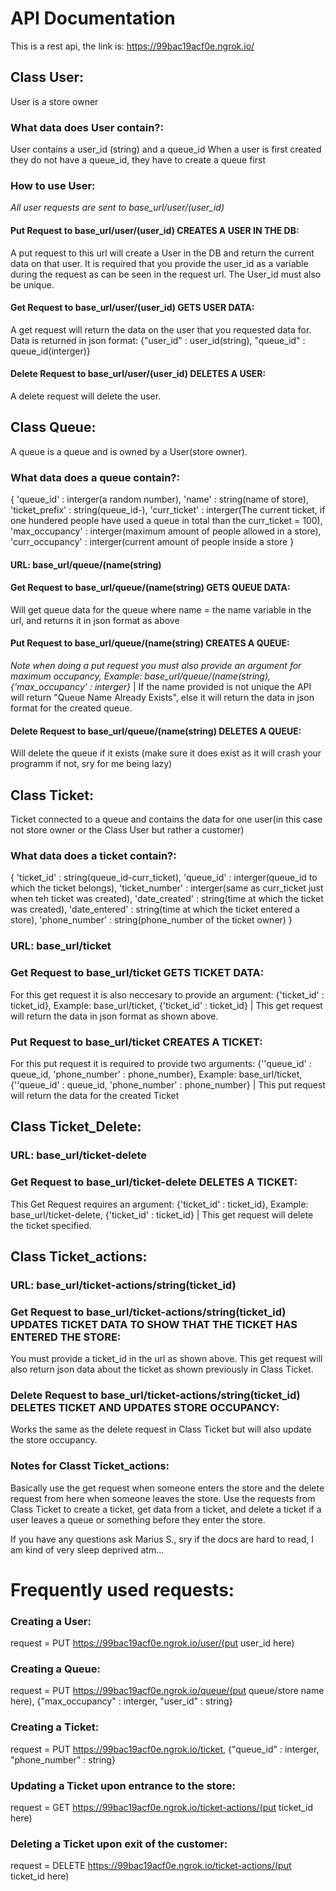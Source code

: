 # API Documentation
This is a rest api, the link is: https://99bac19acf0e.ngrok.io/
## Class User:
User is a store owner
### What data does User contain?:
User contains a user_id (string) and a queue_id
When a user is first created they do not have a queue_id, they have to create a queue first

### How to use User:
*All user requests are sent to base_url/user/(user_id)*
#### Put Request to base_url/user/(user_id)  CREATES A USER IN THE DB:
A put request to this url will create a User in the DB and return the current data on that user. It is required that you provide the user_id as a variable during the request
as can be seen in the request url. The User_id must also be unique.
#### Get Request to base_url/user/(user_id) GETS USER DATA:
A get request will return the data on the user that you requested data for.
Data is returned in json format:
{"user_id" : user_id(string), "queue_id" : queue_id(interger)}
#### Delete Request to base_url/user/(user_id) DELETES A USER:
A delete request will delete the user.

## Class Queue:
A queue is a queue and is owned by a User(store owner).
### What data does a queue contain?:
{
        'queue_id' : interger(a random number),
        'name' : string(name of store),
        'ticket_prefix' : string(queue_id-),
        'curr_ticket' : interger(The current ticket, if one hundered people have used a queue in total than the curr_ticket = 100),
        'max_occupancy' : interger(maximum amount of people allowed in a store),
        'curr_occupancy' : interger(current amount of people inside a store
    }

#### URL: base_url/queue/(name(string)
#### Get Request to base_url/queue/(name(string) GETS QUEUE DATA:
Will get queue data for the queue where name = the name variable in the url, and returns it in json format as above
#### Put Request to base_url/queue/(name(string) CREATES A QUEUE:
*Note when doing a put request you must also provide an argument for maximum occupancy, Example: base_url/queue/(name(string), {'max_occupancy' : interger}* |
If the name provided is not unique the API will return "Queue Name Already Exists", else it will return the data in json format for the created queue.
#### Delete Request to base_url/queue/(name(string) DELETES A QUEUE:
Will delete the queue if it exists (make sure it does exist as it will crash your programm if not, sry for me being lazy)


## Class Ticket:
Ticket connected to a queue and contains the data for one user(in this case not store owner or the Class User but rather a customer)
### What data does a ticket contain?:
{
        'ticket_id' : string(queue_id-curr_ticket),
        'queue_id' : interger(queue_id to which the ticket belongs),
        'ticket_number' : interger(same as curr_ticket just when teh ticket was created),
        'date_created' : string(time at which the ticket was created),
        'date_entered' : string(time at which the ticket entered a store),
        'phone_number' : string(phone_number of the ticket owner)
    }
### URL: base_url/ticket
### Get Request to base_url/ticket GETS TICKET DATA:
For this get request it is also neccesary to provide an argument: {'ticket_id' : ticket_id}, Example: base_url/ticket, {'ticket_id' : ticket_id} |
This get request will return the data in json format as shown above.
### Put Request to base_url/ticket CREATES A TICKET:
For this put request it is required to provide two arguments: {''queue_id' : queue_id, 'phone_number' : phone_number}, Example: base_url/ticket, {''queue_id' : queue_id, 'phone_number' : phone_number} |
This put request will return the data for the created Ticket

## Class Ticket_Delete:
### URL: base_url/ticket-delete
### Get Request to base_url/ticket-delete DELETES A TICKET:
This Get Request requires an argument: {'ticket_id' : ticket_id}, Example: base_url/ticket-delete, {'ticket_id' : ticket_id} |
This get request will delete the ticket specified.

## Class Ticket_actions:
### URL: base_url/ticket-actions/string(ticket_id)
### Get Request to base_url/ticket-actions/string(ticket_id) UPDATES TICKET DATA TO SHOW THAT THE TICKET HAS ENTERED THE STORE:
You must provide a ticket_id in the url as shown above. This get request will also return json data about the ticket as shown previously in Class Ticket.
### Delete Request to base_url/ticket-actions/string(ticket_id) DELETES TICKET AND UPDATES STORE OCCUPANCY:
Works the same as the delete request in Class Ticket but will also update the store occupancy.
### Notes for Classt Ticket_actions:
Basically use the get request when someone enters the store and the delete request from here when someone leaves the store.
Use the requests from Class Ticket to create a ticket, get data from a ticket, and delete a ticket if a user leaves a queue or something before they enter the store.

If you have any questions ask Marius S., sry if the docs are hard to read, I am kind of very sleep deprived atm...


# Frequently used requests:
### Creating a User:
request = PUT https://99bac19acf0e.ngrok.io/user/(put user_id here)
### Creating a Queue:
request = PUT https://99bac19acf0e.ngrok.io/queue/(put queue/store name here), {"max_occupancy" : interger, "user_id" : string}
### Creating a Ticket:
request = PUT https://99bac19acf0e.ngrok.io/ticket, {"queue_id" : interger, "phone_number" : string}
### Updating a Ticket upon entrance to the store:
request = GET https://99bac19acf0e.ngrok.io/ticket-actions/(put ticket_id here)
### Deleting a Ticket upon exit of the customer:
request = DELETE https://99bac19acf0e.ngrok.io/ticket-actions/(put ticket_id here)
